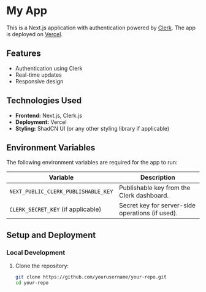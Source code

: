 # My App

This is a Next.js application with authentication powered by [Clerk](https://clerk.com). The app is deployed on [Vercel](https://vercel.com).

## Features

- Authentication using Clerk
- Real-time updates
- Responsive design

## Technologies Used

- **Frontend:** Next.js, Clerk.js
- **Deployment:** Vercel
- **Styling:** ShadCN UI (or any other styling library if applicable)

## Environment Variables

The following environment variables are required for the app to run:

| Variable                        | Description                                     |
|---------------------------------|-------------------------------------------------|
| `NEXT_PUBLIC_CLERK_PUBLISHABLE_KEY` | Publishable key from the Clerk dashboard.      |
| `CLERK_SECRET_KEY` (if applicable) | Secret key for server-side operations (if used). |

## Setup and Deployment

### Local Development

1. Clone the repository:
   ```bash
   git clone https://github.com/yourusername/your-repo.git
   cd your-repo
